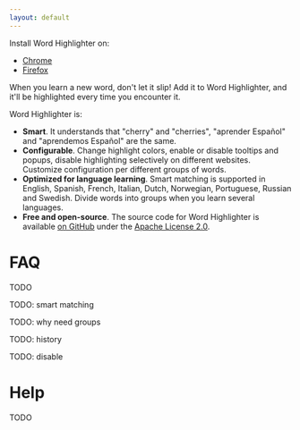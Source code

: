 ```yaml
---
layout: default
---
```


Install Word Highlighter on:
* [Chrome](https://chrome.google.com/webstore/detail/word-highlighter/flpifgahbaopfmnlmcgkkodanhoifdpa)
* [Firefox](https://addons.mozilla.org/en-US/firefox/addon/wordhighlighter/)

When you learn a new word, don't let it slip! Add it to Word Highlighter, and it'll be highlighted every time you encounter it.

Word Highlighter is:
* **Smart**. It understands that "cherry" and "cherries", "aprender Español" and "aprendemos Español" are the same.
* **Configurable**. Change highlight colors, enable or disable tooltips and popups, disable highlighting selectively on different websites. Customize configuration per different groups of words.
* **Optimized for language learning**. Smart matching is supported in English, Spanish, French, Italian, Dutch, Norwegian, Portuguese, Russian and Swedish. Divide words into groups when you learn several languages.
* **Free and open-source**. The source code for Word Highlighter is available [on GitHub](https://github.com/ainzzorl/wordhighlighter) under the [Apache License 2.0](https://github.com/ainzzorl/wordhighlighter/blob/master/LICENSE).

# FAQ

TODO

TODO: smart matching

TODO: why need groups

TODO: history

TODO: disable

# Help

TODO

